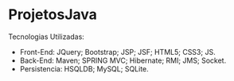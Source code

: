 ProjetosJava
============
Tecnologias Utilizadas:

  - Front-End: JQuery; Bootstrap; JSP; JSF; HTML5; CSS3; JS.
  - Back-End: Maven; SPRING MVC; Hibernate; RMI; JMS; Socket.
  - Persistencia: HSQLDB; MySQL; SQLite.
